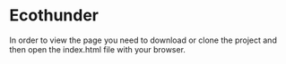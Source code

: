 # Ecothunder

In order to view the page you need to download or clone the project and then open the index.html file with your browser.
